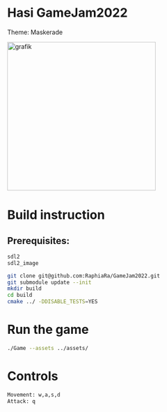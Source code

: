 # Hasi GameJam2022

Theme: Maskerade

<img width="341" alt="grafik" src="https://user-images.githubusercontent.com/20173981/198884660-6ef6d4f0-9052-4ff0-9881-ebd116040835.png">

# Build instruction
## Prerequisites:
``` sh
sdl2
sdl2_image
````

``` sh
git clone git@github.com:RaphiaRa/GameJam2022.git
git submodule update --init
mkdir build
cd build
cmake ../ -DDISABLE_TESTS=YES
```
# Run the game
``` sh
./Game --assets ../assets/
```

# Controls
``` sh
Movement: w,a,s,d
Attack: q
```
